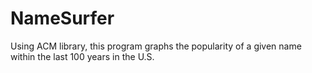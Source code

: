 # NameSurfer
Using ACM library, this program graphs the popularity of a given name within the last 100 years in the U.S.
